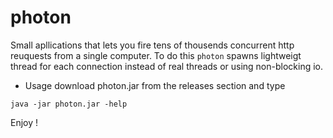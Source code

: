 photon
======
Small apllications that lets you fire tens of thousends concurrent http reuquests from a single computer.
To do this ```photon``` spawns lightweigt thread for each connection instead of real threads or using non-blocking io.

* Usage
download photon.jar from the releases section and type
```
java -jar photon.jar -help
```
Enjoy !
